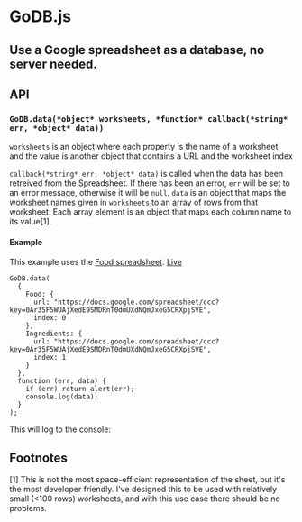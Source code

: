 GoDB.js
=======

## Use a Google spreadsheet as a database, no server needed.

API
---

### `GoDB.data(*object* worksheets, *function* callback(*string* err, *object* data))`

`worksheets` is an object where each property is the name of a worksheet, and
the value is another object that contains a URL and the worksheet index

`callback(*string* err, *object* data)` is called when the data has been
retreived from the Spreadsheet. If there has been an error, `err` will be set
to an error message, otherwise it will be `null`. `data` is an object that maps
the worksheet names given in `worksheets` to an array of rows from that
worksheet. Each array element is an object that maps each column name to its
value[1].

#### Example

This example uses the [Food spreadsheet][food_ss]. [Live](http://stuartk.com/godb/examples/food.html)

    GoDB.data(
      {
        Food: {
          url: "https://docs.google.com/spreadsheet/ccc?key=0Ar35F5WUAjXedE9SMDRnT0dmUXdNQmJxeG5CRXpjSVE",
          index: 0
        },
        Ingredients: {
          url: "https://docs.google.com/spreadsheet/ccc?key=0Ar35F5WUAjXedE9SMDRnT0dmUXdNQmJxeG5CRXpjSVE",
          index: 1
        }
      },
      function (err, data) {
        if (err) return alert(err);
        console.log(data);
      }
    );

This will log to the console:



Footnotes
---------

[1] This is not the most space-efficient representation of the sheet, but it's
the most developer friendly. I've designed this to be used with relatively
small (<100 rows) worksheets, and with this use case there should be no
problems.

[food_ss]: https://docs.google.com/spreadsheet/ccc?key=0Ar35F5WUAjXedE9SMDRnT0dmUXdNQmJxeG5CRXpjSVE
